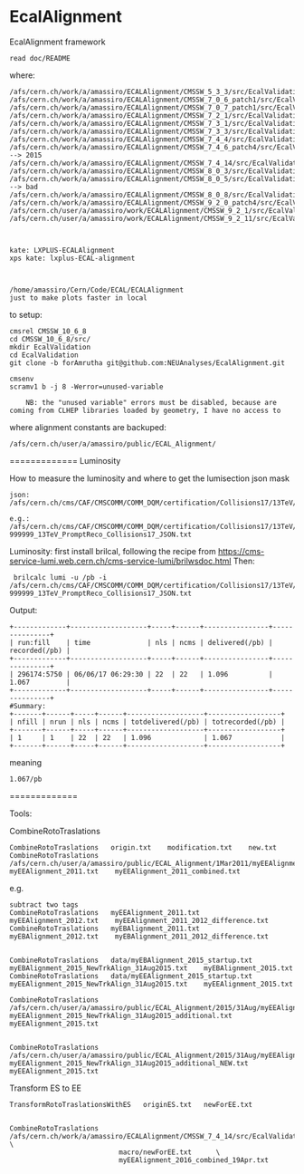 EcalAlignment
=============

EcalAlignment framework

    read doc/README

where:

    /afs/cern.ch/work/a/amassiro/ECALAlignment/CMSSW_5_3_3/src/EcalValidation/EcalAlignment
    /afs/cern.ch/work/a/amassiro/ECALAlignment/CMSSW_7_0_6_patch1/src/EcalValidation/EcalAlignment
    /afs/cern.ch/work/a/amassiro/ECALAlignment/CMSSW_7_0_7_patch1/src/EcalValidation/EcalAlignment
    /afs/cern.ch/work/a/amassiro/ECALAlignment/CMSSW_7_2_1/src/EcalValidation/EcalAlignment
    /afs/cern.ch/work/a/amassiro/ECALAlignment/CMSSW_7_3_1/src/EcalValidation/EcalAlignment
    /afs/cern.ch/work/a/amassiro/ECALAlignment/CMSSW_7_3_3/src/EcalValidation/EcalAlignment
    /afs/cern.ch/work/a/amassiro/ECALAlignment/CMSSW_7_4_4/src/EcalValidation/EcalAlignment
    /afs/cern.ch/work/a/amassiro/ECALAlignment/CMSSW_7_4_6_patch4/src/EcalValidation/EcalAlignment  --> 2015
    /afs/cern.ch/work/a/amassiro/ECALAlignment/CMSSW_7_4_14/src/EcalValidation/EcalAlignment
    /afs/cern.ch/work/a/amassiro/ECALAlignment/CMSSW_8_0_3/src/EcalValidation/EcalAlignment/
    /afs/cern.ch/work/a/amassiro/ECALAlignment/CMSSW_8_0_5/src/EcalValidation/EcalAlignment/  --> bad
    /afs/cern.ch/work/a/amassiro/ECALAlignment/CMSSW_8_0_8/src/EcalValidation/EcalAlignment/
    /afs/cern.ch/work/a/amassiro/ECALAlignment/CMSSW_9_2_0_patch4/src/EcalValidation/EcalAlignment
    /afs/cern.ch/user/a/amassiro/work/ECALAlignment/CMSSW_9_2_1/src/EcalValidation/EcalAlignment
    /afs/cern.ch/user/a/amassiro/work/ECALAlignment/CMSSW_9_2_11/src/EcalValidation/EcalAlignment
    
    
    
    kate: LXPLUS-ECALAlignment
    xps kate: lxplus-ECAL-alignment


    
    /home/amassiro/Cern/Code/ECAL/ECALAlignment
    just to make plots faster in local

    
to setup:
   
    cmsrel CMSSW_10_6_8
    cd CMSSW_10_6_8/src/ 
    mkdir EcalValidation
    cd EcalValidation
    git clone -b forAmrutha git@github.com:NEUAnalyses/EcalAlignment.git

    cmsenv
    scramv1 b -j 8 -Werror=unused-variable

        NB: the "unused variable" errors must be disabled, because are coming from CLHEP libraries loaded by geometry, I have no access to


where alignment constants are backuped:

    /afs/cern.ch/user/a/amassiro/public/ECAL_Alignment/


    
=============
Luminosity

How to measure the luminosity and where to get the lumisection json mask
 
    json:  /afs/cern.ch/cms/CAF/CMSCOMM/COMM_DQM/certification/Collisions17/13TeV/
    
    e.g.: /afs/cern.ch/cms/CAF/CMSCOMM/COMM_DQM/certification/Collisions17/13TeV/PromptReco/Cert_294297-999999_13TeV_PromptReco_Collisions17_JSON.txt
    
Luminosity: 
first install brilcal, following the recipe from https://cms-service-lumi.web.cern.ch/cms-service-lumi/brilwsdoc.html
Then:

     brilcalc lumi -u /pb -i  /afs/cern.ch/cms/CAF/CMSCOMM/COMM_DQM/certification/Collisions17/13TeV/PromptReco/Cert_294297-999999_13TeV_PromptReco_Collisions17_JSON.txt

Output:

    +-------------+-------------------+-----+------+----------------+---------------+
    | run:fill    | time              | nls | ncms | delivered(/pb) | recorded(/pb) |
    +-------------+-------------------+-----+------+----------------+---------------+
    | 296174:5750 | 06/06/17 06:29:30 | 22  | 22   | 1.096          | 1.067         |
    +-------------+-------------------+-----+------+----------------+---------------+
    #Summary: 
    +-------+------+-----+------+-------------------+------------------+
    | nfill | nrun | nls | ncms | totdelivered(/pb) | totrecorded(/pb) |
    +-------+------+-----+------+-------------------+------------------+
    | 1     | 1    | 22  | 22   | 1.096             | 1.067            |
    +-------+------+-----+------+-------------------+------------------+

meaning

    1.067/pb
    
    
=============

Tools:

CombineRotoTraslations

    CombineRotoTraslations   origin.txt    modification.txt    new.txt
    CombineRotoTraslations   /afs/cern.ch/user/a/amassiro/public/ECAL_Alignment/1Mar2011/myEEAlignment_2010.txt   myEEAlignment_2011.txt    myEEAlignment_2011_combined.txt

e.g.

    subtract two tags
    CombineRotoTraslations   myEEAlignment_2011.txt   myEEAlignment_2012.txt    myEEAlignment_2011_2012_difference.txt
    CombineRotoTraslations   myEBAlignment_2011.txt   myEBAlignment_2012.txt    myEBAlignment_2011_2012_difference.txt


    CombineRotoTraslations   data/myEBAlignment_2015_startup.txt   myEBAlignment_2015_NewTrkAlign_31Aug2015.txt    myEBAlignment_2015.txt
    CombineRotoTraslations   data/myEEAlignment_2015_startup.txt   myEEAlignment_2015_NewTrkAlign_31Aug2015.txt    myEEAlignment_2015.txt
    
    CombineRotoTraslations   /afs/cern.ch/user/a/amassiro/public/ECAL_Alignment/2015/31Aug/myEEAlignment_2015.txt  myEEAlignment_2015_NewTrkAlign_31Aug2015_additional.txt    myEEAlignment_2015.txt
    

    CombineRotoTraslations   /afs/cern.ch/user/a/amassiro/public/ECAL_Alignment/2015/31Aug/myEEAlignment_2015.txt  myEEAlignment_2015_NewTrkAlign_31Aug2015_additional_NEW.txt    myEEAlignment_2015.txt
    




Transform ES to EE

    TransformRotoTraslationsWithES   originES.txt   newForEE.txt

    
    CombineRotoTraslations     /afs/cern.ch/work/a/amassiro/ECALAlignment/CMSSW_7_4_14/src/EcalValidation/EcalAlignment/test/myEEAlignment_2015_combined_27Oct.txt   \
                               macro/newForEE.txt      \
                               myEEAlignment_2016_combined_19Apr.txt
                               
                               
    
    
    
    
    
